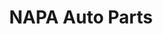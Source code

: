 ---
title: "NAPA Auto Parts"
url: /north-chesterfield/napa-auto-parts-southlake-boulevard/
shop: car parts
---
